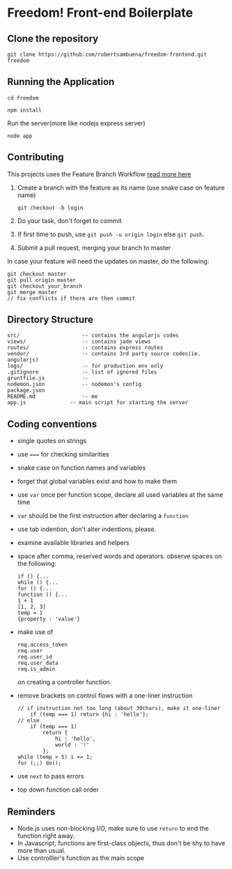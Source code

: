 Freedom! Front-end Boilerplate
====================
Clone the repository
---------------------
<!-- language:console -->

	git clone https://github.com/robertsambuena/freedom-frontend.git freedom


Running the Application
---------------------

<!-- language:console -->

	cd freedom

<!-- language:console -->

	npm install

Run the server(more like nodejs express server)
<!-- language:console -->

	node app



Contributing
---------------------

This projects uses the Feature Branch Workflow
[read more here](https://www.atlassian.com/git/workflows#!workflow-feature-branch)

1. Create a branch with the feature as its name (use snake case on feature name)

	`git checkout -b login`
2. Do your task, don't forget to commit
3. If first time to push, use `git push -u origin login` else `git push`.
4. Submit a pull request, merging your branch to master

In case your feature will need the updates on master, do the following:

<!-- language:console -->

	git checkout master
	git pull origin master
	git checkout your_branch
	git merge master
	// fix conflicts if there are then commit



Directory Structure
---------------------

<!-- language:console -->

	src/			        -- contains the angularjs codes
	views/   				-- contains jade views
	routes/  				-- contains express routes
	vendor/					-- contains 3rd party source codes(ie. angularjs)
	logs/					-- for production env only
	.gitignore				-- list of ignored files
    gruntfile.js            --
	nodemon.json			-- nodemon's config
	package.json
	README.md				-- me
	app.js				-- main script for starting the server


Coding conventions
---------------------

  * single quotes on strings
  * use `===` for checking similarities
  * snake case on function names and variables
  * forget that global variables exist and how to make them
  * use `var` once per function scope, declare all used variables at the same time
  * `var` should be the first instruction after declaring a `function`
  * use tab indention, don't alter indentions, please.
  * examine available libraries and helpers
  * space after comma, reserved words and operators. observe spaces on the following:

	<!-- language:console -->

		if () {...
		while () {...
		for () {...
		function () {...
		1 + 1
		[1, 2, 3]
		temp = 1
		{property : 'value'}
  * make use of

		req.access_token
		req.user
		req.user_id
		req.user_data
		req.is_admin
	on creating a controller function.

  * remove brackets on control flows with a one-liner instruction

		// if instruction not too long (about 30chars), make it one-liner
			if (temp === 1) return {hi : 'hello'};
		// else
			if (temp === 1)
				return {
					hi : 'hello',
					world : '!'
				};
		while (temp > 5) i += 1;
		for (;;) do();
  * use `next` to pass errors
  * top down function call order


Reminders
---------------------
  * Node.js uses non-blocking I/O, make sure to use `return` to end the function right away.
  * In Javascript, functions are first-class objects, thus don't be shy to have more than usual.
  * Use controlller's function as the main scope
